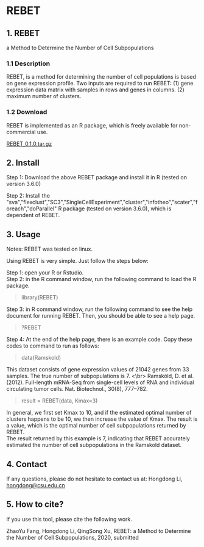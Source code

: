 # REBET
## 1. REBET
a Method to Determine the Number of Cell Subpopulations
### 1.1 Description
REBET, is a method for determining the number of cell populations is based on gene expression profile. Two inputs are required to run REBET: (1) gene expression data matrix with samples in rows and genes in columns. (2) maximum number of clusters.

### 1.2 Download
REBET is implemented as an R package, which is freely available for non-commercial use.

[REBET_0.1.0.tar.gz](https://github.com/genemine/REBET/blob/master/REBET_0.1.0.tar.gz)

## 2. Install
Step 1: Download the above REBET package and install it in R (tested on version 3.6.0)

Step 2: Install the "sva","flexclust","SC3","SingleCellExperiment","cluster","infotheo","scater","foreach","doParallel" R package (tested on version 3.6.0), which is dependent of REBET.

## 3. Usage
Notes: REBET was tested on linux.

Using REBET is very simple. Just follow the steps below:

Step 1: open your R or Rstudio. <br>
Step 2: in the R command window, run the following command to load the R package.

> library(REBET)

Step 3: in R command window, run the following command to see the help document for running REBET. Then, you should be able to see a help page.

> ?REBET

Step 4: At the end of the help page, there is an example code. Copy these codes to command to run as follows:

> data(Ramskold)

This dataset consists of gene expression values of 21042 genes from 33 samples. The true number of subpopulations is 7. <\br> 
Ramsköld, D. et al. (2012). Full-length mRNA-Seq from single-cell levels of RNA and individual circulating tumor cells. Nat. Biotechnol., 30(8), 777–782.

> result = REBET(data, Kmax=3)

In general, we first set Kmax to 10, and if the estimated optimal number of clusters happens to be 10, we then increase the value of Kmax. The result is a value, which is the optimal number of cell subpopulations returned by REBET. <br>
The result returned by this example is 7, indicating that REBET accurately estimated the number of cell subpopulations in the Ramskold dataset.

## 4. Contact
If any questions, please do not hesitate to contact us at:
Hongdong Li, hongdong@csu.edu.cn

## 5. How to cite?
If you use this tool, please cite the following work.

ZhaoYu Fang, Hongdong Li, QingSong Xu, REBET: a Method to Determine the Number of Cell Subpopulations, 2020, submitted
